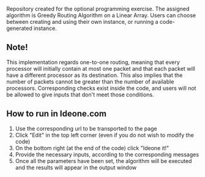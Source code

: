 Repository created for the optional programming exercise. The assigned algorithm is Greedy Routing Algorithm on a Linear Array. Users can choose between creating and using their own instance, or running a code-generated instance. 

## Note!
This implementation regards one-to-one routing, meaning that every processor will initially contain at most one packet and that each packet will have a different processor as its destination. This also implies that the number of packets cannot be greater than the number of available processors. Corresponding checks exist inside the code, and users will not be allowed to give inputs that don't meet those conditions.

## How to run in Ideone.com

1. Use the corresponding url to be transported to the page
2. Click "Edit" in the top left corner (even if you do not wish to modify the code)
3. On the bottom right (at the end of the code) click "Ideone it!"
4. Provide the necessary inputs, according to the corresponding messages
5. Once all the parameters have been set, the algorithm will be executed and the results will appear in the output window
